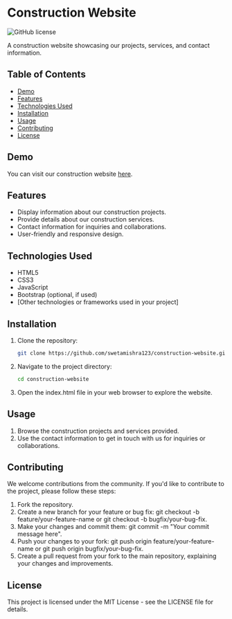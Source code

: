 # Construction Website

![GitHub license](https://img.shields.io/badge/license-MIT-blue.svg)

A construction website showcasing our projects, services, and contact information.

## Table of Contents

- [Demo](#demo)
- [Features](#features)
- [Technologies Used](#technologies-used)
- [Installation](#installation)
- [Usage](#usage)
- [Contributing](#contributing)
- [License](#license)

## Demo

You can visit our construction website [here](https://construction-website-eta.vercel.app/).


## Features

- Display information about our construction projects.
- Provide details about our construction services.
- Contact information for inquiries and collaborations.
- User-friendly and responsive design.

## Technologies Used

- HTML5
- CSS3
- JavaScript
- Bootstrap (optional, if used)
- [Other technologies or frameworks used in your project]

## Installation

1. Clone the repository:

   ```bash
   git clone https://github.com/swetamishra123/construction-website.git

2. Navigate to the project directory:

    ```bash
    cd construction-website

3. Open the index.html file in your web browser to explore the website.

## Usage
1. Browse the construction projects and services provided.
2. Use the contact information to get in touch with us for inquiries or collaborations.

## Contributing
We welcome contributions from the community. If you'd like to contribute to the project, please follow these steps:

1. Fork the repository.
2. Create a new branch for your feature or bug fix: git checkout -b feature/your-feature-name or git checkout -b bugfix/your-bug-fix.
3. Make your changes and commit them: git commit -m "Your commit message here".
4. Push your changes to your fork: git push origin feature/your-feature-name or git push origin bugfix/your-bug-fix.
5. Create a pull request from your fork to the main repository, explaining your changes and improvements.
## License
This project is licensed under the MIT License - see the LICENSE file for details.
